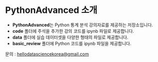 # PythonAdvanced 소개

- **PythonAdvanced**는 Python 통계 분석 강의자료를 제공하는 저장소입니다.
- **code** 폴더에 주석을 추가한 강의 코드를 ipynb 파일로 제공합니다.
- **data** 폴더에 실습 데이터셋을 다양한 형태의 파일로 제공합니다.
- **basic_review** 폴더에 Python  코드를 ipynb 파일을 제공합니다.

문의 : hellodatasciencekorea@gmail.com
